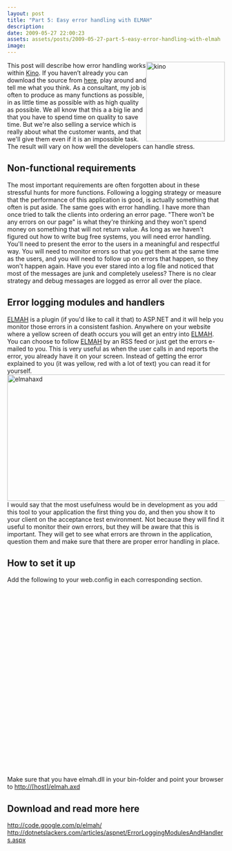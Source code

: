 ```yaml
---
layout: post
title: "Part 5: Easy error handling with ELMAH"
description:
date: 2009-05-27 22:00:23
assets: assets/posts/2009-05-27-part-5-easy-error-handling-with-elmah
image: 
---
```


<p><img class="alignright size-full wp-image-329" style="float: right;" title="kino" src="http://litemedia.info/media/Default/Mint/kino.jpg" alt="kino" width="182" height="184" />This post will describe how error handling works within <a href="http://mint.litemedia.se/2009/05/23/kino-everything-to-rss/">Kino</a>. If you haven’t already you can download the source from <a href="http://mint.litemedia.se/kino/">here</a>, play around and tell me what you think.  As a consultant, my job is often to produce as many functions as possible, in as little time as possible with as high quality as possible. We all know that this a a big lie and that you have to spend time on quality to save time. But we're also selling a service which is really about what the customer wants, and that we'll give them even if it is an impossible task. The result will vary on how well the developers can handle stress.</p>
<h2>Non-functional requirements</h2>
<p>The most important requirements are often forgotten about in these stressful hunts for more functions. Following a logging strategy or measure that the performance of this application is good, is actually something that often is put aside. The same goes with error handling.  I have more than once tried to talk the clients into ordering an error page. "There won't be any errors on our page" is what they're thinking and they won't spend money on something that will not return value.  As long as we haven't figured out how to write bug free systems, you will need error handling. You'll need to present the error to the users in a meaningful and respectful way. You will need to monitor errors so that you get them at the same time as the users, and you will need to follow up on errors that happen, so they won't happen again.  Have you ever stared into a log file and noticed that most of the messages are junk and completely useless? There is no clear strategy and debug messages are logged as error all over the place.</p>
<h2>Error logging modules and handlers</h2>
<p><a href="http://code.google.com/p/elmah/">ELMAH</a> is a plugin (if you'd like to call it that) to ASP.NET and it will help you monitor those errors in a consistent fashion. Anywhere on your website where a yellow screen of death occurs you will get an entry into <a href="http://code.google.com/p/elmah/">ELMAH</a>. You can choose to follow <a href="http://code.google.com/p/elmah/">ELMAH</a> by an RSS feed or just get the errors e-mailed to you. This is very useful as when the user calls in and reports the error, you already have it on your screen. Instead of getting the error explained to you (it was yellow, red with a lot of text) you can read it for yourself.  <img class="alignleft size-full wp-image-409" style="margin-right: 100%;" title="elmahaxd" src="http://litemedia.info/media/Default/Mint/elmahaxd.png" alt="elmahaxd" width="550" height="292" /> I would say that the most usefulness would be in development as you add this tool to your application the first thing you do, and then you show it to your client on the acceptance test environment. Not because they will find it useful to monitor their own errors, but they will be aware that this is important. They will get to see what errors are thrown in the application, question them and make sure that there are proper error handling in place.</p>
<h2>How to set it up</h2>
<p>Add the following to your web.config in each corresponding section.</p>
<pre class="brush:xml"><?xml version="1.0"?>
<configuration>
 <configSections>
  <sectionGroup name="elmah">
    <section name="security" requirePermission="false" type="Elmah.SecuritySectionHandler, Elmah"/>
    <section name="errorLog" requirePermission="false" type="Elmah.ErrorLogSectionHandler, Elmah" />
    <section name="errorMail" requirePermission="false" type="Elmah.ErrorMailSectionHandler, Elmah" />
    <section name="errorFilter" requirePermission="false" type="Elmah.ErrorFilterSectionHandler, Elmah"/>
  </sectionGroup>
 </configSections>

 <elmah>
  <errorLog type="Elmah.XmlFileErrorLog, Elmah" logPath="~/App_Data" />
 </elmah>
 <system.web>
  <httpHandlers>
   <add verb="POST,GET,HEAD" path="elmah.axd" type="Elmah.ErrorLogPageFactory, Elmah" />
  </httpHandlers>
  <httpModules>
   <add name="ErrorLog" type="Elmah.ErrorLogModule, Elmah" />
  </httpModules>
 </system.web>
</configuration></pre>
<p>Make sure that you have elmah.dll in your bin-folder and point your browser to <a href="http://[host]/elmah.axd">http://[host]/elmah.axd</a></p>
<h2>Download and read more here</h2>
<p><a href="http://code.google.com/p/elmah/">http://code.google.com/p/elmah/</a> <a href="http://dotnetslackers.com/articles/aspnet/ErrorLoggingModulesAndHandlers.aspx">http://dotnetslackers.com/articles/aspnet/ErrorLoggingModulesAndHandlers.aspx</a></p>
